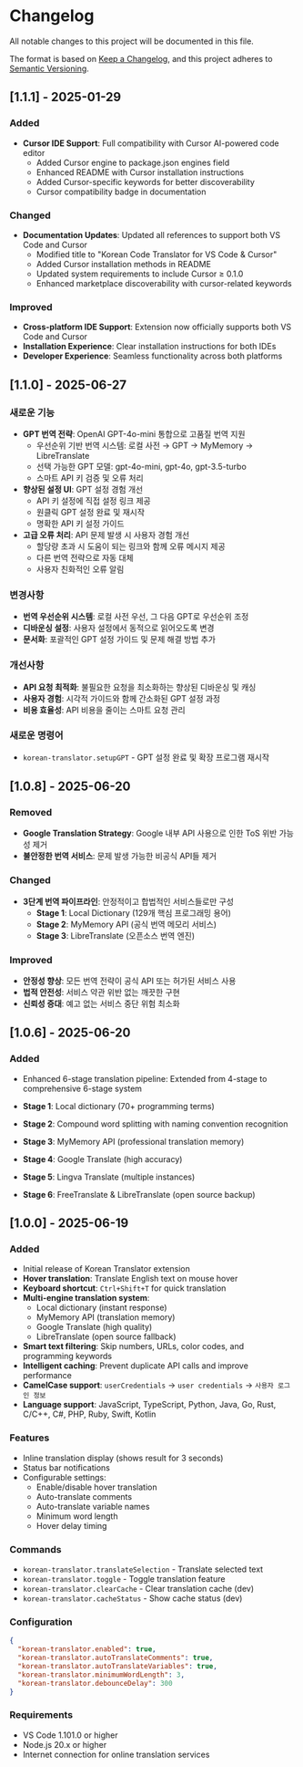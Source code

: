 # Changelog

All notable changes to this project will be documented in this file.

The format is based on [Keep a Changelog](https://keepachangelog.com/en/1.0.0/),
and this project adheres to [Semantic Versioning](https://semver.org/spec/v2.0.0.html).

## [1.1.1] - 2025-01-29

### Added

- **Cursor IDE Support**: Full compatibility with Cursor AI-powered code editor
  - Added Cursor engine to package.json engines field
  - Enhanced README with Cursor installation instructions
  - Added Cursor-specific keywords for better discoverability
  - Cursor compatibility badge in documentation

### Changed

- **Documentation Updates**: Updated all references to support both VS Code and Cursor
  - Modified title to "Korean Code Translator for VS Code & Cursor"
  - Added Cursor installation methods in README
  - Updated system requirements to include Cursor ≥ 0.1.0
  - Enhanced marketplace discoverability with cursor-related keywords

### Improved

- **Cross-platform IDE Support**: Extension now officially supports both VS Code and Cursor
- **Installation Experience**: Clear installation instructions for both IDEs
- **Developer Experience**: Seamless functionality across both platforms

## [1.1.0] - 2025-06-27

### 새로운 기능

- **GPT 번역 전략**: OpenAI GPT-4o-mini 통합으로 고품질 번역 지원
  - 우선순위 기반 번역 시스템: 로컬 사전 → GPT → MyMemory → LibreTranslate
  - 선택 가능한 GPT 모델: gpt-4o-mini, gpt-4o, gpt-3.5-turbo
  - 스마트 API 키 검증 및 오류 처리
- **향상된 설정 UI**: GPT 설정 경험 개선
  - API 키 설정에 직접 설정 링크 제공
  - 원클릭 GPT 설정 완료 및 재시작
  - 명확한 API 키 설정 가이드
- **고급 오류 처리**: API 문제 발생 시 사용자 경험 개선
  - 할당량 초과 시 도움이 되는 링크와 함께 오류 메시지 제공
  - 다른 번역 전략으로 자동 대체
  - 사용자 친화적인 오류 알림

### 변경사항

- **번역 우선순위 시스템**: 로컬 사전 우선, 그 다음 GPT로 우선순위 조정
- **디바운싱 설정**: 사용자 설정에서 동적으로 읽어오도록 변경
- **문서화**: 포괄적인 GPT 설정 가이드 및 문제 해결 방법 추가

### 개선사항

- **API 요청 최적화**: 불필요한 요청을 최소화하는 향상된 디바운싱 및 캐싱
- **사용자 경험**: 시각적 가이드와 함께 간소화된 GPT 설정 과정
- **비용 효율성**: API 비용을 줄이는 스마트 요청 관리

### 새로운 명령어

- `korean-translator.setupGPT` - GPT 설정 완료 및 확장 프로그램 재시작

## [1.0.8] - 2025-06-20

### Removed

- **Google Translation Strategy**: Google 내부 API 사용으로 인한 ToS 위반 가능성 제거
- **불안정한 번역 서비스**: 문제 발생 가능한 비공식 API들 제거

### Changed

- **3단계 번역 파이프라인**: 안정적이고 합법적인 서비스들로만 구성
  - **Stage 1**: Local Dictionary (129개 핵심 프로그래밍 용어)
  - **Stage 2**: MyMemory API (공식 번역 메모리 서비스)
  - **Stage 3**: LibreTranslate (오픈소스 번역 엔진)

### Improved

- **안정성 향상**: 모든 번역 전략이 공식 API 또는 허가된 서비스 사용
- **법적 안전성**: 서비스 약관 위반 없는 깨끗한 구현
- **신뢰성 증대**: 예고 없는 서비스 중단 위험 최소화

## [1.0.6] - 2025-06-20

### Added

- Enhanced 6-stage translation pipeline: Extended from 4-stage to comprehensive 6-stage system

- **Stage 1**: Local dictionary (70+ programming terms)
- **Stage 2**: Compound word splitting with naming convention recognition
- **Stage 3**: MyMemory API (professional translation memory)
- **Stage 4**: Google Translate (high accuracy)
- **Stage 5**: Lingva Translate (multiple instances)
- **Stage 6**: FreeTranslate & LibreTranslate (open source backup)

## [1.0.0] - 2025-06-19

### Added

- Initial release of Korean Translator extension
- **Hover translation**: Translate English text on mouse hover
- **Keyboard shortcut**: `Ctrl+Shift+T` for quick translation
- **Multi-engine translation system**:
  - Local dictionary (instant response)
  - MyMemory API (translation memory)
  - Google Translate (high quality)
  - LibreTranslate (open source fallback)
- **Smart text filtering**: Skip numbers, URLs, color codes, and programming keywords
- **Intelligent caching**: Prevent duplicate API calls and improve performance
- **CamelCase support**: `userCredentials` → `user credentials` → `사용자 로그인 정보`
- **Language support**: JavaScript, TypeScript, Python, Java, Go, Rust, C/C++, C#, PHP, Ruby, Swift, Kotlin

### Features

- Inline translation display (shows result for 3 seconds)
- Status bar notifications
- Configurable settings:
  - Enable/disable hover translation
  - Auto-translate comments
  - Auto-translate variable names
  - Minimum word length
  - Hover delay timing

### Commands

- `korean-translator.translateSelection` - Translate selected text
- `korean-translator.toggle` - Toggle translation feature
- `korean-translator.clearCache` - Clear translation cache (dev)
- `korean-translator.cacheStatus` - Show cache status (dev)

### Configuration

```json
{
  "korean-translator.enabled": true,
  "korean-translator.autoTranslateComments": true,
  "korean-translator.autoTranslateVariables": true,
  "korean-translator.minimumWordLength": 3,
  "korean-translator.debounceDelay": 300
}
```

### Requirements

- VS Code 1.101.0 or higher
- Node.js 20.x or higher
- Internet connection for online translation services
